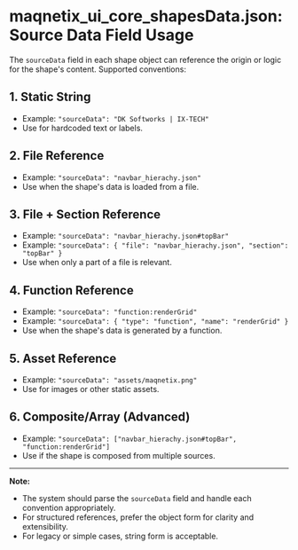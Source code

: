 # maqnetix_ui_core_shapesData.json: Source Data Field Usage

The `sourceData` field in each shape object can reference the origin or logic for the shape's content. Supported conventions:

## 1. Static String
- Example: `"sourceData": "DK Softworks | IX-TECH"`
- Use for hardcoded text or labels.

## 2. File Reference
- Example: `"sourceData": "navbar_hierachy.json"`
- Use when the shape's data is loaded from a file.

## 3. File + Section Reference
- Example: `"sourceData": "navbar_hierachy.json#topBar"`
- Example: `"sourceData": { "file": "navbar_hierachy.json", "section": "topBar" }`
- Use when only a part of a file is relevant.

## 4. Function Reference
- Example: `"sourceData": "function:renderGrid"`
- Example: `"sourceData": { "type": "function", "name": "renderGrid" }`
- Use when the shape's data is generated by a function.

## 5. Asset Reference
- Example: `"sourceData": "assets/maqnetix.png"`
- Use for images or other static assets.

## 6. Composite/Array (Advanced)
- Example: `"sourceData": ["navbar_hierachy.json#topBar", "function:renderGrid"]`
- Use if the shape is composed from multiple sources.

---

**Note:**
- The system should parse the `sourceData` field and handle each convention appropriately.
- For structured references, prefer the object form for clarity and extensibility.
- For legacy or simple cases, string form is acceptable.
